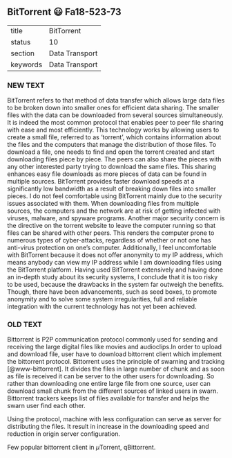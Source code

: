 ## BitTorrent :smiley: Fa18-523-73


|          |                |
| -------- | -------------- |
| title    | BitTorrent     | 
| status   | 10             |
| section  | Data Transport |
| keywords | Data Transport |


### NEW TEXT
BitTorrent refers to that method of data transfer which allows large data files to be broken down into smaller ones for efficient data sharing. The smaller files with the data can be downloaded from several sources simultaneously. It is indeed the most common protocol that enables peer to peer file sharing with ease and most efficiently. 
This technology works by allowing users to create a small file, referred to as ‘torrent’, which contains information about the files and the computers that manage the distribution of those files. To download a file, one needs to find and open the torrent created and start downloading files piece by piece. The peers can also share the pieces with any other interested party trying to download the same files. This sharing enhances easy file downloads as more pieces of data can be found in multiple sources. BitTorrent provides faster download speeds at a significantly low bandwidth as a result of breaking down files into smaller pieces.
I do not feel comfortable using BitTorrent mainly due to the security issues associated with them. When downloading files from multiple sources, the computers and the network are at risk of getting infected with viruses, malware, and spyware programs. Another major security concern is the directive on the torrent website to leave the computer running so that files can be shared with other peers. This renders the computer prone to numerous types of cyber-attacks, regardless of whether or not one has anti-virus protection on one’s computer. Additionally, I feel uncomfortable with BitTorrent because it does not offer anonymity to my IP address, which means anybody can view my IP address while I am downloading files using the BitTorrent platform. 
Having used BitTorrent extensively and having done an in-depth study about its security systems, I conclude that it is too risky to be used, because the drawbacks in the system far outweigh the benefits.  Though, there have been advancements, such as seed boxes, to promote anonymity and to solve some system irregularities, full and reliable integration with the current technology has not yet been achieved.


### OLD TEXT
Bittorrent is P2P communication protocol commonly used for sending and
receiving the large digital files like movies and audioclips.In order
to upload and download file, user have to download bittorrent client
which implement the bittorrent protocol. Bittorrent uses the principle
of swarning and tracking [@www-bittorrent]. It divides the files
in large number of chunk and as soon as file is received it can be
server to the other users for downloading.  So rather than downloading
one entire large file from one source, user can download small chunk
from the different sources of linked users in swarn. Bittorrent
trackers keeps list of files available for transfer and helps the
swarn user find each other.

Using the protocol, machine with less configuration can serve as
server for distributing the files. It result in increase in the
downloading speed and reduction in origin server configuration.

Few popular bittorrent client in $\mu$Torrent, qBittorrent.



